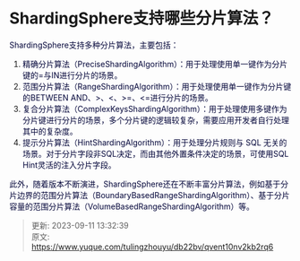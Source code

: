 # ShardingSphere支持哪些分片算法？

<font style="color:rgb(5, 7, 59);">ShardingSphere支持多种分片算法，主要包括：</font>

1. <font style="color:rgb(5, 7, 59);">精确分片算法（PreciseShardingAlgorithm）：用于处理使用单一键作为分片键的=与IN进行分片的场景。</font>
2. <font style="color:rgb(5, 7, 59);">范围分片算法（RangeShardingAlgorithm）：用于处理使用单一键作为分片键的BETWEEN AND、>、<、>=、<=进行分片的场景。</font>
3. <font style="color:rgb(5, 7, 59);">复合分片算法（ComplexKeysShardingAlgorithm）：用于处理使用多键作为分片键进行分片的场景，多个分片键的逻辑较复杂，需要应用开发者自行处理其中的复杂度。</font>
4. <font style="color:rgb(5, 7, 59);">提示分片算法（HintShardingAlgorithm）：用于处理分片规则与 SQL 无关的场景。对于分片字段非SQL决定，而由其他外置条件决定的场景，可使用SQL Hint灵活的注入分片字段。</font>

<font style="color:rgb(5, 7, 59);">此外，随着版本不断演进，ShardingSphere还在不断丰富分片算法，例如基于分片边界的范围分片算法（BoundaryBasedRangeShardingAlgorithm）、基于分片容量的范围分片算法（VolumeBasedRangeShardingAlgorithm）等。</font>



> 更新: 2023-09-11 13:32:39  
> 原文: <https://www.yuque.com/tulingzhouyu/db22bv/qvent10nv2kb2rq6>